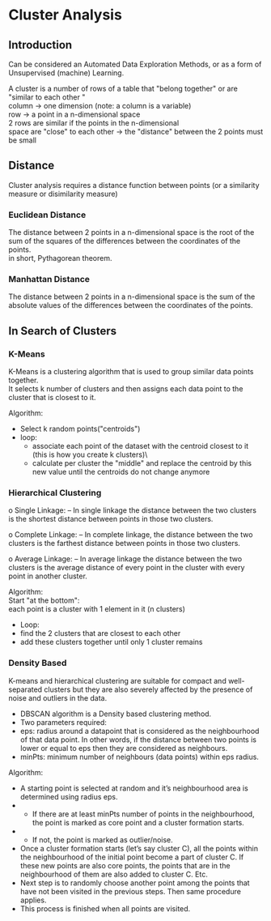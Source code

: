 # Cluster Analysis
## Introduction
Can be considered an Automated Data Exploration Methods, or as a form of Unsupervised (machine) Learning.

A cluster is a number of rows of a table that
"belong together" or are "similar to each other "\
column -> one dimension (note: a column is a variable)\
row -> a point in a n-dimensional space\
2 rows are similar if the points in the n-dimensional\
space are "close" to each other -> the "distance" between the 2 points must be small

## Distance
Cluster analysis requires a distance function
between points (or a similarity measure or
disimilarity measure)

### Euclidean Distance
The distance between 2 points in a n-dimensional space is the 
root of the sum of the squares of the differences between the coordinates of the points.\
in short, Pythagorean theorem.

### Manhattan Distance
The distance between 2 points in a n-dimensional space is the sum of the absolute values of the differences between the coordinates of the points.

## In Search of Clusters
### K-Means
K-Means is a clustering algorithm that is used to group similar data points together. \
It selects k number of clusters and then assigns each data point to the cluster that is closest to it.

Algorithm:
- Select k random points("centroids") 
- loop:
     - associate each point of the dataset with the centroid
    closest to it (this is how you create k clusters)\
    - calculate per cluster the "middle" and replace the
centroid by this new value
until the centroids do not change anymore
### Hierarchical Clustering
o    Single Linkage: – In single linkage the distance between the two clusters is the shortest distance between points in those two clusters.

o   Complete Linkage: – In complete linkage, the distance between the two clusters is the farthest distance between points in those two clusters.

o   Average Linkage: – In average linkage the distance between the two clusters is the average distance of every point in the cluster with every point in another cluster.

Algorithm:\
Start "at the bottom": \
each point is a cluster with 1 element in it (n clusters)
- Loop:
- find the 2 clusters that are closest to each other
- add these clusters together until only 1 cluster remains
### Density Based
K-means and hierarchical clustering are suitable for compact
and well-separated clusters but they are also severely
affected by the presence of noise and outliers in the data.


- DBSCAN algorithm is a Density based clustering method.
- Two parameters required:
- eps: radius around a datapoint that is considered as the
neighbourhood of that data point. In other words, if the
distance between two points is lower or equal to eps then they
are considered as neighbours.
- minPts: minimum number of neighbours (data points) within
eps radius.

Algorithm:
- A starting point is selected at random and it’s neighbourhood area is
determined using radius eps.
- - If there are at least minPts number of points in the neighbourhood, the
point is marked as core point and a cluster formation starts.
- - If not, the point is marked as outlier/noise.
- Once a cluster formation starts (let’s say cluster C), all the points within
the neighbourhood of the initial point become a part of cluster C. If these
new points are also core points, the points that are in the neighbourhood of
them are also added to cluster C. Etc.
- Next step is to randomly choose another point among the points that have
not been visited in the previous steps. Then same procedure applies.
- This process is finished when all points are visited.